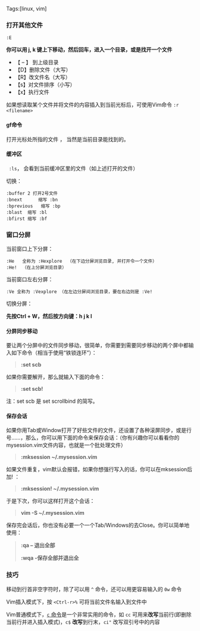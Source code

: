 Tags:[linux, vim]

### 打开其他文件

`:E`

**你可以用 j, k 键上下移动，然后回车，进入一个目录，或是找开一个文件** 

- 【 – 】 到上级目录
- 【D】删除文件（大写）
- 【R】改文件名（大写）
- 【s】对文件排序（小写）
- 【x】执行文件

如果想读取某个文件并将文件的内容插入到当前光标后，可使用Vim命令 `:r <filename>`



#### gf命令

打开光标处所指的文件 ， 当然是当前目录能找到的。



#### 缓冲区

` :ls`， 会看到当前缓冲区里的文件（如上述打开的文件）

切换：

```
:buffer 2 打开2号文件
:bnext      缩写 :bn
:bprevious   缩写 :bp
:blast  缩写 :bl
:bfirst 缩写 :bf
```



### 窗口分屏

当前窗口上下分屏：

```
:He   全称为 :Hexplore  （在下边分屏浏览目录, 并打开令一个文件）
:He!  （在上分屏浏览目录）
```

当前窗口左右分屏：

`:Ve 全称为 :Vexplore （在左边分屏间浏览目录，要在右边则是 :Ve! `



切换分屏：

**先按Ctrl + W，然后按方向键：h j k l** 



#### 分屏同步移动

要让两个分屏中的文件同步移动，很简单，你需要到需要同步移动的两个屏中都输入如下命令（相当于使用“铁锁连环”）：

> **:set scb**

如果你需要解开，那么就输入下面的命令：

> **:set scb!**

注：set scb 是 set scrollbind 的简写。



#### 保存会话

如果你用Tab或Window打开了好些文件的文件，还设置了各种滚屏同步，或是行号……，那么，你可以用下面的命令来保存会话：（你有兴趣你可以看看你的 mysession.vim文件内容，也就是一个批处理文件）

> **:mksession ~/.mysession.vim**

如果文件重复，vim默认会报错，如果你想强行写入的话，你可以在mksession后加! ：

> **:mksession! ~/.mysession.vim**

于是下次，你可以这样打开这个会话：

> **vim -S ~/.mysession.vim**

保存完会话后，你也没有必要一个一个Tab/Windows的去Close。你可以简单地使用：

> **:qa   – 退出全部** 
>
> **:wqa  -保存全部并退出全**



### 技巧

移动到行首非空字符时，除了可以用 `^` 命令，还可以用更容易输入的 `0w` 命令

Vim插入模式下，按 `<Ctrl-r>%` 可将当前文件名输入到文件中

Vim普通模式下，[`c` 命令](https://vimjc.com/vim-change.html)是一个非常实用的命令，如 `cc` 可用来**改写**当前行(即删除当前行并进入插入模式)，`c$` **改写**到行末，`ci"` 改写双引号中的内容